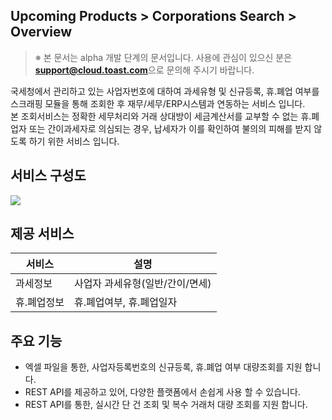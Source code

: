 ## Upcoming Products > Corporations Search > Overview 

> ※ 본 문서는 alpha 개발 단계의 문서입니다.
> 사용에 관심이 있으신 분은 **support@cloud.toast.com**으로 문의해 주시기 바랍니다.

국세청에서 관리하고 있는 사업자번호에 대하여 과세유형 및 신규등록, 휴.폐업 여부를 스크래핑 모듈을 통해 조회한 후 재무/세무/ERP시스템과 연동하는 서비스 입니다.  
본 조회서비스는 정확한 세무처리와 거래 상대방이 세금계산서를 교부할 수 없는 휴.폐업자 또는 간이과세자로 의심되는 경우, 납세자가 이를 확인하여 불의의 피해를 받지 않도록 하기 위한 서비스 입니다.

## 서비스 구성도

![](http://static.toastoven.net/prod_toastbill/img_01.jpg)

## 제공 서비스

|서비스|	설명|
|---|---|
|과세정보|	사업자 과세유형(일반/간이/면세)|
|휴.폐업정보|	휴.폐업여부, 휴.폐업일자|

## 주요 기능

- 엑셀 파일을 통한, 사업자등록번호의 신규등록, 휴.폐업 여부 대량조회를 지원 합니다.
- REST API를 제공하고 있어, 다양한 플랫폼에서 손쉽게 사용 할 수 있습니다.
- REST API를 통한, 실시간 단 건 조회 및 복수 거래처 대량 조회를 지원 합니다.

